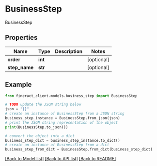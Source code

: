 # BusinessStep

BusinessStep

## Properties

Name | Type | Description | Notes
------------ | ------------- | ------------- | -------------
**order** | **int** |  | [optional] 
**step_name** | **str** |  | [optional] 

## Example

```python
from fineract_client.models.business_step import BusinessStep

# TODO update the JSON string below
json = "{}"
# create an instance of BusinessStep from a JSON string
business_step_instance = BusinessStep.from_json(json)
# print the JSON string representation of the object
print(BusinessStep.to_json())

# convert the object into a dict
business_step_dict = business_step_instance.to_dict()
# create an instance of BusinessStep from a dict
business_step_from_dict = BusinessStep.from_dict(business_step_dict)
```
[[Back to Model list]](../README.md#documentation-for-models) [[Back to API list]](../README.md#documentation-for-api-endpoints) [[Back to README]](../README.md)


